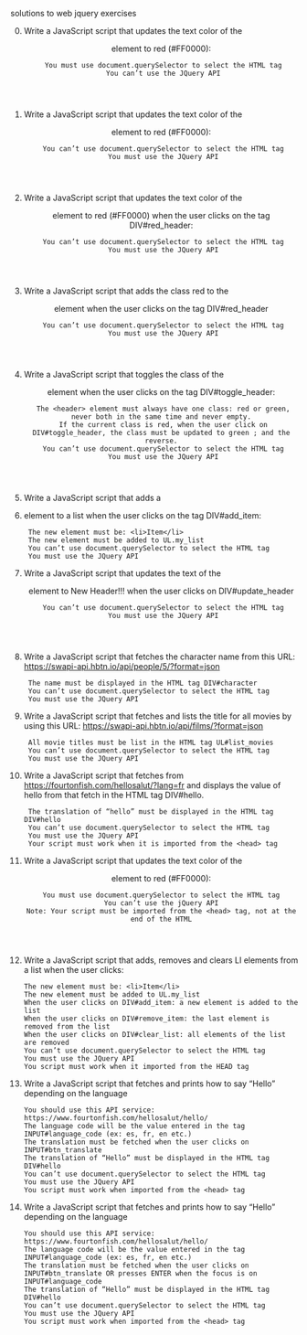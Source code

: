 solutions to web jquery exercises

0. Write a JavaScript script that updates the text color of the <header> element to red (#FF0000):

        You must use document.querySelector to select the HTML tag
        You can’t use the JQuery API

1. Write a JavaScript script that updates the text color of the <header> element to red (#FF0000):

        You can’t use document.querySelector to select the HTML tag
        You must use the JQuery API

2. Write a JavaScript script that updates the text color of the <header> element to red (#FF0000) when the user clicks on the tag DIV#red_header:

        You can’t use document.querySelector to select the HTML tag
        You must use the JQuery API

3. Write a JavaScript script that adds the class red to the <header> element when the user clicks on the tag DIV#red_header

        You can’t use document.querySelector to select the HTML tag
        You must use the JQuery API

4. Write a JavaScript script that toggles the class of the <header> element when the user clicks on the tag DIV#toggle_header:

        The <header> element must always have one class: red or green, never both in the same time and never empty.
        If the current class is red, when the user click on DIV#toggle_header, the class must be updated to green ; and the reverse.
        You can’t use document.querySelector to select the HTML tag
        You must use the JQuery API

5. Write a JavaScript script that adds a <li> element to a list when the user clicks on the tag DIV#add_item:

        The new element must be: <li>Item</li>
        The new element must be added to UL.my_list
        You can’t use document.querySelector to select the HTML tag
        You must use the JQuery API

6. Write a JavaScript script that updates the text of the <header> element to New Header!!! when the user clicks on DIV#update_header

        You can’t use document.querySelector to select the HTML tag
        You must use the JQuery API

7. Write a JavaScript script that fetches the character name from this URL: https://swapi-api.hbtn.io/api/people/5/?format=json

        The name must be displayed in the HTML tag DIV#character
        You can’t use document.querySelector to select the HTML tag
        You must use the JQuery API

8. Write a JavaScript script that fetches and lists the title for all movies by using this URL: https://swapi-api.hbtn.io/api/films/?format=json

        All movie titles must be list in the HTML tag UL#list_movies
        You can’t use document.querySelector to select the HTML tag
        You must use the JQuery API

9. Write a JavaScript script that fetches from https://fourtonfish.com/hellosalut/?lang=fr and displays the value of hello from that fetch in the HTML tag DIV#hello.

        The translation of “hello” must be displayed in the HTML tag DIV#hello
        You can’t use document.querySelector to select the HTML tag
        You must use the JQuery API
        Your script must work when it is imported from the <head> tag

10. Write a JavaScript script that updates the text color of the <header> element to red (#FF0000):

        You must use document.querySelector to select the HTML tag
        You can’t use the jQuery API
        Note: Your script must be imported from the <head> tag, not at the end of the HTML

11. Write a JavaScript script that adds, removes and clears LI elements from a list when the user clicks:

        The new element must be: <li>Item</li>
        The new element must be added to UL.my_list
        When the user clicks on DIV#add_item: a new element is added to the list
        When the user clicks on DIV#remove_item: the last element is removed from the list
        When the user clicks on DIV#clear_list: all elements of the list are removed
        You can’t use document.querySelector to select the HTML tag
        You must use the JQuery API
        You script must work when it imported from the HEAD tag

12. Write a JavaScript script that fetches and prints how to say “Hello” depending on the language

        You should use this API service: https://www.fourtonfish.com/hellosalut/hello/
        The language code will be the value entered in the tag INPUT#language_code (ex: es, fr, en etc.)
        The translation must be fetched when the user clicks on INPUT#btn_translate
        The translation of “Hello” must be displayed in the HTML tag DIV#hello
        You can’t use document.querySelector to select the HTML tag
        You must use the JQuery API
        You script must work when imported from the <head> tag

13. Write a JavaScript script that fetches and prints how to say “Hello” depending on the language

        You should use this API service: https://www.fourtonfish.com/hellosalut/hello/
        The language code will be the value entered in the tag INPUT#language_code (ex: es, fr, en etc.)
        The translation must be fetched when the user clicks on INPUT#btn_translate OR presses ENTER when the focus is on INPUT#language_code
        The translation of “Hello” must be displayed in the HTML tag DIV#hello
        You can’t use document.querySelector to select the HTML tag
        You must use the JQuery API
        You script must work when imported from the <head> tag
